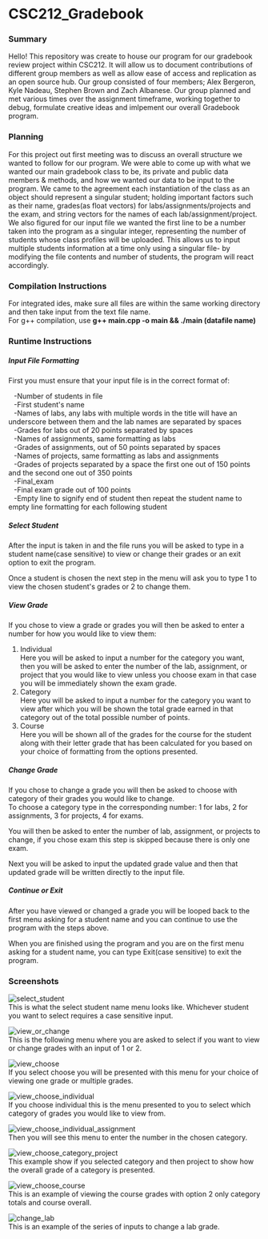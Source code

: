 # CSC212_Gradebook
### Summary
Hello! This repository was create to house our program for our gradebook review project within CSC212. It will allow us to document contributions of different group members as well as allow ease of access and replication as an open source hub. Our group consisted of four members; Alex Bergeron, Kyle Nadeau, Stephen Brown and Zach Albanese. Our group planned and met various times over the assignment timeframe, working together to debug, formulate creative ideas and imlpement our overall Gradebook program.

### Planning
For this project out first meeting was to discuss an overall structure we wanted to follow for our program.
We were able to come up with what we wanted our main gradebook class to be, its private and public data members & methods, and how we wanted our data to be input to the program. We came to the agreement each instantiation of the class as an object should represent a singular student; holding important factors such as their name, grades(as float vectors) for labs/assignments/projects and the exam, and string vectors for the names of each lab/assignment/project. We also figured for our input file we wanted the first line to be a number taken into the program as a singular integer, representing the number of students whose class profiles will be uploaded. This allows us to input multiple students information at a time only using a singular file- by modifying the file contents and number of students, the program will react accordingly. 

### Compilation Instructions
For integrated ides, make sure all files are within the same working directory and then take input from the text file name. <br>
For g++ compilation,  use __g++ main.cpp -o main && ./main (datafile name)__
### Runtime Instructions
##### Input File Formatting
First you must ensure that your input file is in the correct format of:<br />

&ensp;  -Number of students in file<br />
&ensp;  -First student's name<br />
&ensp;  -Names of labs, any labs with multiple words in the title will have an underscore between them and the lab names are separated by spaces<br />
&ensp;  -Grades for labs out of 20 points separated by spaces<br />
&ensp;  -Names of assignments, same formatting as labs<br />
&ensp;  -Grades of assignments, out of 50 points separated by spaces<br />
&ensp;  -Names of projects, same formatting as labs and assignments<br />
&ensp;  -Grades of projects separated by a space the first one out of 150 points and the second one out of 350 points<br />
&ensp;  -Final_exam<br />
&ensp;  -Final exam grade out of 100 points<br />
&ensp;  -Empty line to signify end of student then repeat the student name to empty line formatting for each following student<br />

##### Select Student
After the input is taken in and the file runs you will be asked to type in a student name(case sensitive) to view or change their grades or an exit option to exit the program.

Once a student is chosen the next step in the menu will ask you to type 1 to view the chosen student's grades or 2 to change them.

##### View Grade
If you chose to view a grade or grades you will then be asked to enter a number for how you would like to view them:
  1. Individual<br />
      Here you will be asked to input a number for the category you want, then you will be asked to enter the number of the lab, assignment, or project that you would like to view unless you choose exam in that case you will be immediately shown the exam grade.<br />
  2. Category<br />
      Here you will be asked to input a number for the category you want to view after which you will be shown the total grade earned in that category out of the total possible number of points.<br />
  3. Course<br />
      Here you will be shown all of the grades for the course for the student along with their letter grade that has been calculated for you based on your choice of formatting from the options presented.<br />


##### Change Grade
If you chose to change a grade you will then be asked to choose with category of their grades you would like to change.<br />
To choose a category type in the corresponding number: 1 for labs, 2 for assignments, 3 for projects, 4 for exams.<br />

You will then be asked to enter the number of lab, assignment, or projects to change, if you chose exam this step is skipped because there is only one exam.<br />

Next you will be asked to input the updated grade value and then that updated grade will be written directly to the input file.<br />

##### Continue or Exit
After you have viewed or changed a grade you will be looped back to the first menu asking for a student name and you can continue to use the program with the steps above.

When you are finished using the program and you are on the first menu asking for a student name, you can type Exit(case sensitive) to exit the program.<br />

### Screenshots
![select_student](https://user-images.githubusercontent.com/98467752/221691361-a8fbb614-b233-4af7-b7c1-d16407e5bfc7.png)<br />
This is what the select student name menu looks like. Whichever student you want to select requires a case sensitive input.

![view_or_change](https://user-images.githubusercontent.com/98467752/221693574-3229a9dc-eee6-44a1-91c2-3a358987b249.png)<br />
This is the following menu where you are asked to select if you want to view or change grades with an input of 1 or 2.

![view_choose](https://user-images.githubusercontent.com/98467752/221693770-dff0d4ed-aa79-49dd-bc52-d23efd2951b1.png)<br />
If you select choose you will be presented with this menu for your choice of viewing one grade or multiple grades.<br />

![view_choose_individual](https://user-images.githubusercontent.com/98467752/221693952-4f18fd0c-a6ed-46f4-ac30-08ec5dc927e7.png)<br />
If you choose individual this is the menu presented to you to select which category of grades you would like to view from.<br />

![view_choose_individual_assignment](https://user-images.githubusercontent.com/98467752/221694057-ff30cae5-d47b-417a-96b9-408cfe6351ec.png)<br />
Then you will see this menu to enter the number in the chosen category.<br />


![view_choose_category_project](https://user-images.githubusercontent.com/98467752/221694162-ec93610d-8598-4a93-b5b0-6e5ac2bd95c9.png)<br />
This example show if you selected category and then project to show how the overall grade of a category is presented.<br />


![view_choose_course](https://user-images.githubusercontent.com/98467752/221694277-c9357e22-9d90-40d0-8ba9-9786f476213f.png)<br />
This is an example of viewing the course grades with option 2 only category totals and course overall.<br />


![change_lab](https://user-images.githubusercontent.com/98467752/221694440-7082e3ee-6e51-42b8-8a5f-a4bb4dcec663.png)<br />
This is an example of the series of inputs to change a lab grade.<br />
